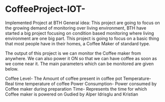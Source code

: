 # CoffeeProject-IOT-
Implemented Project at BTH
General idea:
This project are going to focus on the growing demand of monitoring over living environment, BTH have started a big project focusing on condition based monitoring where living environment are one big part. This project is going to focus on a basic thing that most people have in their homes, a Coffee Maker of standard type.

The output of this project is we can monitor the Coffee maker from anywhere. We can also power it ON so that we can have coffee as soon as we come near it. The main parameters which can be monitored are given below.

Coffee Level- The Amount of coffee present in coffee pot
Temperature- Real time temperature of coffee
Power Consumption- Power consumed by Coffee maker during preparation
Time- Represents the time for which Coffee maker is powered on
Gudied by Alper Idrisglu and Kristian
